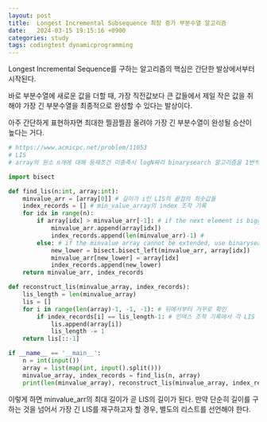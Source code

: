 ```yaml
---
layout: post
title:  Longest Incremental Subsequence 최장 증가 부분수열 알고리즘
date:   2024-03-15 19:15:16 +0900
categories: study
tags: codingtest dynamicprogramming
---
```


Longest Incremental Sequence를 구하는 알고리즘의 핵심은 간단한 발상에서부터 시작된다.  

바로 부분수열에 새로운 값을 더할 때, 가장 직전값보다 큰 값들에서 제일 작은 값을 취해야 가장 긴 부분수열을 최종적으로 완성할 수 있다는 발상이다.

아주 간단하게 표현하자면 최대한 찔끔찔끔 올려야 가장 긴 부분수열이 완성될 승산이 높다는 거다. 


```python
# https://www.acmicpc.net/problem/11053
# LIS
# array의 원소 n개에 대해 등재조건 미충족시 logN짜리 binarysearch 알고리즘을 1번씩 돌리므로 O(NlogN)의 시간복잡도

import bisect

def find_lis(n:int, array:int):
    minvalue_arr = [array[0]] # 길이가 i인 LIS의 끝점의 최솟값들
    index_records = [] # min_value_array의 index 조작 기록
    for idx in range(n):
        if array[idx] > minvalue_arr[-1]: # if the next element is bigger than the previous element, subsequence can be extended by 1 unit
            minvalue_arr.append(array[idx])
            index_records.append(len(minvalue_arr)-1) # 
        else: # if the minvalue array cannot be extended, use binarysearch to update the lower element
            new_lower = bisect.bisect_left(minvalue_arr, array[idx])           
            minvalue_arr[new_lower] = array[idx]
            index_records.append(new_lower)
    return minvalue_arr, index_records

def reconstruct_lis(minvalue_array, index_records):
    lis_length = len(minvalue_array)
    lis = []
    for i in range(len(array)-1, -1, -1): # 뒤에서부터 거꾸로 확인
        if index_records[i] == lis_length-1: # 인덱스 조작 기록에서 각 LIS 자릿수당 가장 마지막으로 할당된 index의 원소가 LIS의 뒤에서 i번째원소
            lis.append(array[i])
            lis_length -= 1
    return lis[::-1]

if __name__ == '__main__':
    n = int(input())
    array = list(map(int, input().split()))
    minvalue_array, index_records = find_lis(n, array)
    print(len(minvalue_array), reconstruct_lis(minvalue_array, index_records))
```

이렇게 하면 minvalue_arr의 최대 길이가 곧 LIS의 길이가 된다. 만약 단순히 길이를 구하는 것을 넘어서 가장 긴 LIS를 재구하고자 할 경우, 별도의 리스트를 선언해야 한다. 




